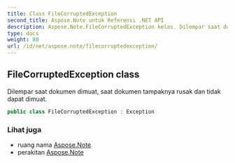 ```yaml
---
title: Class FileCorruptedException
second_title: Aspose.Note untuk Referensi .NET API
description: Aspose.Note.FileCorruptedException kelas. Dilempar saat dokumen dimuat saat dokumen tampaknya rusak dan tidak dapat dimuat.
type: docs
weight: 80
url: /id/net/aspose.note/filecorruptedexception/
---
```

## FileCorruptedException class

Dilempar saat dokumen dimuat, saat dokumen tampaknya rusak dan tidak dapat dimuat.

```csharp
public class FileCorruptedException : Exception
```

### Lihat juga

* ruang nama [Aspose.Note](../../aspose.note/)
* perakitan [Aspose.Note](../../)


